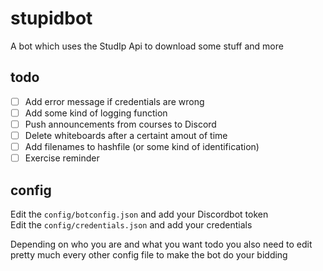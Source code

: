 # stupidbot
A bot which uses the StudIp Api to download some stuff and more

## todo 
- [ ] Add error message if credentials are wrong  
- [ ] Add some kind of logging function  
- [ ] Push announcements from courses to Discord  
- [ ] Delete whiteboards after a certaint amout of time  
- [ ] Add filenames to hashfile (or some kind of identification)
- [ ] Exercise reminder

## config
Edit the <code>config/botconfig.json</code> and add your Discordbot token  
Edit the <code>config/credentials.json</code> and add your credentials  

Depending on who you are and what you want todo you also need to edit pretty much every other config file to make the bot do your bidding
